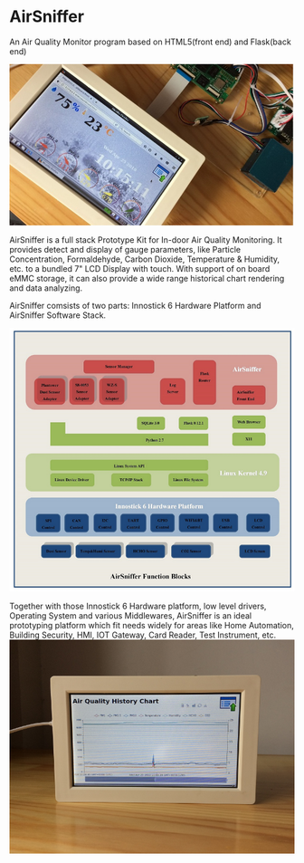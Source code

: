 # AirSniffer
An Air Quality Monitor program based on HTML5(front end) and Flask(back end)

<img src="https://github.com/JT365/AirSniffer/blob/master/top.jpg" width="600"/><br>

AirSniffer is a full stack Prototype Kit for In-door Air Quality Monitoring. It provides detect and display of gauge parameters, like Particle Concentration, Formaldehyde, Carbon Dioxide, Temperature & Humidity, etc. to a bundled 7" LCD Display with touch. With support of on board eMMC storage, it can also provide a wide range historical chart rendering and data analyzing. 

AirSniffer comsists of two parts: Innostick 6 Hardware Platform and AirSniffer Software Stack.<br>

<img src="https://github.com/JT365/AirSniffer/blob/master/diagram_800.png" width="600"/><br>

Together with those Innostick 6 Hardware platform, low level drivers, Operating System and various Middlewares, AirSniffer is an ideal prototyping platform which fit needs widely for areas like Home Automation, Building Security, HMI, IOT Gateway, Card Reader, Test Instrument, etc. 
<img src="https://github.com/JT365/AirSniffer/blob/master/aq_800.png" width="600"/><br>
